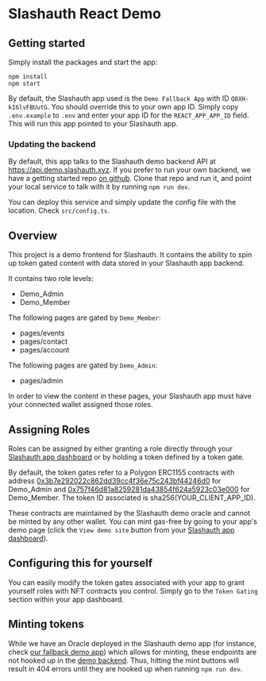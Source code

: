 # Slashauth React Demo

## Getting started

Simply install the packages and start the app:

```
npm install
npm start
```

By default, the Slashauth app used is the `Demo Fallback App` with ID `Q8XH-kI6lvFBUutG`. You should override this to your own app ID. Simply copy `.env.example` to `.env` and enter your app ID for the `REACT_APP_APP_ID` field. This will run this app pointed to your Slashauth app.

### Updating the backend

By default, this app talks to the Slashauth demo backend API at https://api.demo.slashauth.xyz. If you prefer to run your own backend, we have a getting started repo [on github](https://www.github.com/slashauth/demo-backend). Clone that repo and run it, and point your local service to talk with it by running `npm run dev`.

You can deploy this service and simply update the config file with the location. Check `src/config.ts`.

## Overview

This project is a demo frontend for Slashauth. It contains the ability to spin up token gated content with data stored in your Slashauth app backend.

It contains two role levels:

- Demo_Admin
- Demo_Member

The following pages are gated by `Demo_Member`:

- pages/events
- pages/contact
- pages/account

The following pages are gated by `Demo_Admin`:

- pages/admin

In order to view the content in these pages, your Slashauth app must have your connected wallet assigned those roles.

## Assigning Roles

Roles can be assigned by either granting a role directly through your [Slashauth app dashboard](https://app.slashauth.xyz) or by holding a token defined by a token gate.

By default, the token gates refer to a Polygon ERC1155 contracts with address [0x3b7e292022c862dd39cc4f36e75c243bf44246d0](https://polygonscan.com/address/0x3b7e292022c862dd39cc4f36e75c243bf44246d0) for Demo_Admin and [0x757f46d81a8259281da43854f624a5923c03e000](https://polygonscan.com/address/0x757f46d81a8259281da43854f624a5923c03e000) for Demo_Member. The token ID associated is sha256(YOUR_CLIENT_APP_ID).

These contracts are maintained by the Slashauth demo oracle and cannot be minted by any other wallet. You can mint gas-free by going to your app's demo page (click the `View demo site` button from your [Slashauth app dashboard](https://app.slashauth.xyz)).

## Configuring this for yourself

You can easily modify the token gates associated with your app to grant yourself roles with NFT contracts you control. Simply go to the `Token Gating` section within your app dashboard.

## Minting tokens

While we have an Oracle deployed in the Slashauth demo app (for instance, check [our fallback demo app](https://q8xh-ki6lvfbuutg0236abcf.demo.slashauth.xyz/)) which allows for minting, these endpoints are not hooked up in the [demo backend](https://www.github.com/slashauth/demo-backend). Thus, hitting the mint buttons will result in 404 errors until they are hooked up when running `npm run dev`.
